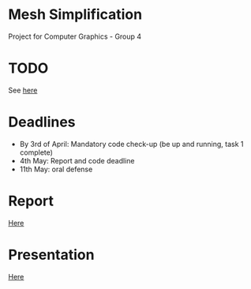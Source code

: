 # Mesh Simplification
Project for Computer Graphics - Group 4


# TODO 
See [here](https://github.ugent.be/pkukoba/Computer-Graphics---Mesh-Simplification/projects/1)

# Deadlines
- By 3rd of April: Mandatory code check-up (be up and running, task 1 complete)
- 4th May: Report and code deadline
- 11th May: oral defense


# Report
[Here](./Report/Report_mesh_simplification.pdf)

# Presentation
[Here](https://ugentbe-my.sharepoint.com/:p:/r/personal/philip_kukoba_ugent_be/_layouts/15/Doc.aspx?sourcedoc=%7BAC1B41B6-2495-46F5-8077-CEBB173CE62D%7D&file=Mesh%20simplification%20for%20Computer%20Graphics.pptx&action=edit&mobileredirect=true)
